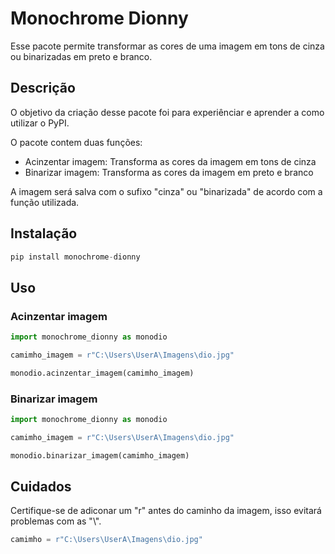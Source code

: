 # Monochrome Dionny
Esse pacote permite transformar as cores de uma imagem em tons de cinza ou binarizadas em preto e branco.

## Descrição
O objetivo da criação desse pacote foi para experiênciar e aprender a como utilizar o PyPI.

O pacote contem duas funções:
 - Acinzentar imagem: Transforma as cores da imagem em tons de cinza
 - Binarizar imagem: Transforma as cores da imagem em preto e branco

A imagem será salva com o sufixo "cinza" ou "binarizada" de acordo com a função utilizada.

## Instalação
```python
pip install monochrome-dionny
```

## Uso
### Acinzentar imagem
```python
import monochrome_dionny as monodio

camimho_imagem = r"C:\Users\UserA\Imagens\dio.jpg"

monodio.acinzentar_imagem(camimho_imagem)
```

### Binarizar imagem
```python
import monochrome_dionny as monodio

camimho_imagem = r"C:\Users\UserA\Imagens\dio.jpg"

monodio.binarizar_imagem(camimho_imagem)
```

## Cuidados
Certifique-se de adiconar um "r" antes do caminho da imagem, isso evitará problemas com as "\\".

```python
camimho = r"C:\Users\UserA\Imagens\dio.jpg"
```